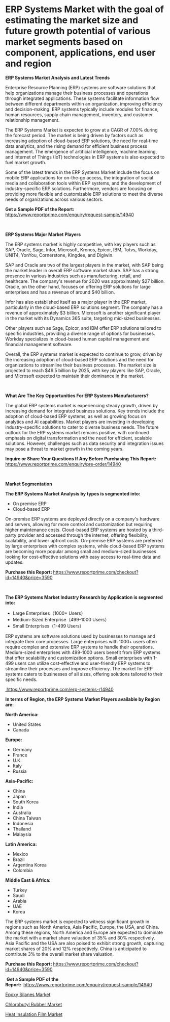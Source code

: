 <p><h1>ERP Systems Market with the goal of estimating the market size and future growth potential of various market segments based on component, applications, end user and region</h1></p><p><strong>ERP Systems Market Analysis and Latest Trends</strong></p>
<p><p>Enterprise Resource Planning (ERP) systems are software solutions that help organizations manage their business processes and operations through integrated applications. These systems facilitate information flow between different departments within an organization, improving efficiency and decision-making. ERP systems typically include modules for finance, human resources, supply chain management, inventory, and customer relationship management.</p><p>The ERP Systems Market is expected to grow at a CAGR of 7.00% during the forecast period. The market is being driven by factors such as increasing adoption of cloud-based ERP solutions, the need for real-time data analytics, and the rising demand for efficient business process management. The emergence of artificial intelligence, machine learning, and Internet of Things (IoT) technologies in ERP systems is also expected to fuel market growth.</p><p>Some of the latest trends in the ERP Systems Market include the focus on mobile ERP applications for on-the-go access, the integration of social media and collaboration tools within ERP systems, and the development of industry-specific ERP solutions. Furthermore, vendors are focusing on providing more flexible and customizable ERP solutions to meet the diverse needs of organizations across various sectors.</p></p>
<p><strong>Get a Sample PDF of the Report:&nbsp;</strong> <a href="https://www.reportprime.com/enquiry/request-sample/14940">https://www.reportprime.com/enquiry/request-sample/14940</a></p>
<p>&nbsp;</p>
<p><strong>ERP Systems Major Market Players</strong></p>
<p><p>The ERP systems market is highly competitive, with key players such as SAP, Oracle, Sage, Infor, Microsoft, Kronos, Epicor, IBM, Totvs, Workday, UNIT4, YonYou, Cornerstone, Kingdee, and Digiwin. </p><p>SAP and Oracle are two of the largest players in the market, with SAP being the market leader in overall ERP software market share. SAP has a strong presence in various industries such as manufacturing, retail, and healthcare. The company's revenue for 2020 was approximately $27 billion. Oracle, on the other hand, focuses on offering ERP solutions for large enterprises and has a revenue of around $40 billion.</p><p>Infor has also established itself as a major player in the ERP market, particularly in the cloud-based ERP solutions segment. The company has a revenue of approximately $3 billion. Microsoft is another significant player in the market with its Dynamics 365 suite, targeting mid-sized businesses.</p><p>Other players such as Sage, Epicor, and IBM offer ERP solutions tailored to specific industries, providing a diverse range of options for businesses. Workday specializes in cloud-based human capital management and financial management software.</p><p>Overall, the ERP systems market is expected to continue to grow, driven by the increasing adoption of cloud-based ERP solutions and the need for organizations to streamline their business processes. The market size is projected to reach $49.5 billion by 2025, with key players like SAP, Oracle, and Microsoft expected to maintain their dominance in the market.</p></p>
<p>&nbsp;</p>
<p><strong>What Are The Key Opportunities For ERP Systems Manufacturers?</strong></p>
<p><p>The global ERP systems market is experiencing steady growth, driven by increasing demand for integrated business solutions. Key trends include the adoption of cloud-based ERP systems, as well as growing focus on analytics and AI capabilities. Market players are investing in developing industry-specific solutions to cater to diverse business needs. The future outlook for the ERP systems market remains positive, with continued emphasis on digital transformation and the need for efficient, scalable solutions. However, challenges such as data security and integration issues may pose a threat to market growth in the coming years.</p></p>
<p><strong>Inquire or Share Your Questions If Any Before Purchasing This Report:</strong> <a href="https://www.reportprime.com/enquiry/pre-order/14940">https://www.reportprime.com/enquiry/pre-order/14940</a></p>
<p>&nbsp;</p>
<p><strong>Market Segmentation</strong></p>
<p><strong>The ERP Systems Market Analysis by types is segmented into:</strong></p>
<p><ul><li>On premise ERP</li><li>Cloud-based ERP</li></ul></p>
<p><p>On-premise ERP systems are deployed directly on a company's hardware and servers, allowing for more control and customization but requiring higher maintenance costs. Cloud-based ERP systems are hosted by a third-party provider and accessed through the internet, offering flexibility, scalability, and lower upfront costs. On-premise ERP systems are preferred by large enterprises with complex systems, while cloud-based ERP systems are becoming more popular among small and medium-sized businesses looking for cost-effective solutions with easy access to real-time data and updates.</p></p>
<p><strong>Purchase this Report:&nbsp;</strong><a href="https://www.reportprime.com/checkout?id=14940&price=3590">https://www.reportprime.com/checkout?id=14940&price=3590</a></p>
<p>&nbsp;</p>
<p><strong>The ERP Systems Market Industry Research by Application is segmented into:</strong></p>
<p><ul><li>Large Enterprises（1000+ Users）</li><li>Medium-Sized Enterprise（499-1000 Users）</li><li>Small Enterprises（1-499 Users）</li></ul></p>
<p><p>ERP systems are software solutions used by businesses to manage and integrate their core processes. Large enterprises with 1000+ users often require complex and extensive ERP systems to handle their operations. Medium-sized enterprises with 499-1000 users benefit from ERP systems that offer scalability and customization options. Small enterprises with 1-499 users can utilize cost-effective and user-friendly ERP systems to streamline their processes and improve efficiency. The market for ERP systems caters to businesses of all sizes, offering solutions tailored to their specific needs.</p></p>
<p><a href="https://www.reportprime.com/erp-systems-r14940">&nbsp;https://www.reportprime.com/erp-systems-r14940</a></p>
<p><strong>In terms of Region, the ERP Systems Market Players available by Region are:</strong></p>
<p>
    <p> <strong> North America: </strong>
        <ul>
            <li>United States</li>
            <li>Canada</li>
        </ul>
        </p> 
    <p> <strong> Europe: </strong>
        <ul>
            <li>Germany</li>
            <li>France</li>
            <li>U.K.</li>
            <li>Italy</li>
            <li>Russia</li>
        </ul>
        </p> 
    <p> <strong> Asia-Pacific: </strong>
        <ul>
            <li>China</li>
            <li>Japan</li>
            <li>South Korea</li>
            <li>India</li>
            <li>Australia</li>
            <li>China Taiwan</li>
            <li>Indonesia</li>
            <li>Thailand</li>
            <li>Malaysia</li>
        </ul>
        </p> 
    <p> <strong> Latin America: </strong>
        <ul>
            <li>Mexico</li>
            <li>Brazil</li>
            <li>Argentina Korea</li>
            <li>Colombia</li>
        </ul>
        </p> 
    <p> <strong> Middle East & Africa: </strong>
        <ul>
            <li>Turkey</li>
            <li>Saudi</li>
            <li>Arabia</li>
            <li>UAE</li>
            <li>Korea</li>
        </ul>
    </p>
    </p>
<p><p>The ERP systems market is expected to witness significant growth in regions such as North America, Asia Pacific, Europe, the USA, and China. Among these regions, North America and Europe are expected to dominate the market with a market share valuation of 35% and 30% respectively. Asia Pacific and the USA are also poised to exhibit strong growth, capturing market shares of 20% and 12% respectively. China is anticipated to contribute 3% to the overall market share valuation.</p></p>
<p><strong>Purchase this Report: </strong><a href="https://www.reportprime.com/checkout?id=14940&price=3590">https://www.reportprime.com/checkout?id=14940&price=3590</a></p>
<p>&nbsp;<strong>Get a Sample PDF of the Report:&nbsp;&nbsp;</strong><a href="https://www.reportprime.com/enquiry/request-sample/14940">https://www.reportprime.com/enquiry/request-sample/14940</a></p>
<p><strong></strong></p>
<p><p><a href="https://www.linkedin.com/pulse/epoxy-silanes-market-analysis-size-global-industry-overview-kn8te?trackingId=LiJ%2BjUdEItY%2Bg9%2BGWnsKIA%3D%3D">Epoxy Silanes Market</a></p><p><a href="https://www.linkedin.com/pulse/chlorobutyl-rubber-market-insights-players-forecast-roh9e?trackingId=wSQ8UouyfPusGQafH5dT%2BQ%3D%3D">Chlorobutyl Rubber Market</a></p><p><a href="https://www.linkedin.com/pulse/decoding-heat-insulation-film-market-deep-dive-latest-trends-aksbe?trackingId=zeIPEbiFmKbZQHfIe9brgg%3D%3D">Heat Insulation Film Market</a></p></p>